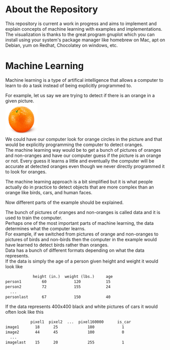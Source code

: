 # About the Repository

This repository is current a work in progress and aims to implement and explain
  concepts of machine learning with examples and implementations.  
The visualization is thanks to the great program gnuplot which you can install
  using your system's package manager like homebrew on Mac, apt on Debian, yum
  on Redhat, Chocolatey on windows, etc.

# Machine Learning

Machine learning is a type of artifical intelligence that allows
  a computer to learn to do a task instead of being explicitly
  programmed to.  

For example, let us say we are trying to detect if there is an orange
  in a given picture.  
<img src="images/orange.jpg" alt="image not found" width="100">  
We could have our computer look for orange circles in the picture and
  that would be explicitly programming the computer to detect oranges.  
The machine learning way would be to get a bunch of pictures of oranges
  and non-oranges and have our computer guess if the picture is an
  orange or not. Every guess it learns a little and eventually
  the computer will be accurate at detected oranges even though we
  never directly programmed it to look for oranges.

The machine learning approach is a bit simplified but it is what
  people actually do in practice to detect objects that are more
  complex than an orange like birds, cars, and human faces.  

Now different parts of the example should be explained.  

The bunch of pictures of oranges and non-oranges is called data
  and it is used to train the computer.  
Perhaps one of the most important parts of machine learning, the
  data determines what the computer learns.  
For example, if we switched from pictures of orange and non-oranges
  to pictures of birds and non-birds then the computer in the example
  would have learned to detect birds rather than oranges.  
Data has a bunch of different formats depending on what the data
  represents.  
If the data is simply the age of a person given height and weight
  it would look like  
```
            height (in.)  weight (lbs.)     age
person1         60            120           15
person2         72            155           24
  ...
personlast      67            150           40

```
If the data represents 400x400 black and white pictures of cars it
  would often look like this  
```
           pixel1  pixel2  ...  pixel160000      is_car
image1       18      25             180            1
image2       44      45             100            0
  ...
imagelast    15      20             255            1
```
